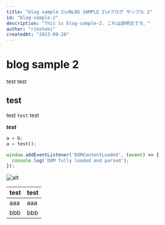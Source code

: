 ```yaml
---
title: "blog sample 2\nBLOG SAMPLE 2\nブログ サンプル 2"
id: "blog-sample-2"
description: "This is blog-sample-2. これは説明文です。"
author: "rikoteki"
createdAt: "2023-09-20"
---
```


# blog sample 2
test
test  

## test

test
`test`
test

***test***

```python
a = b;
a = test();
```

```js
window.addEventListener('DOMContentLoaded', (event) => {
  console.log('DOM fully loaded and parsed');
});
```

![alt](https://ascii.jp/img/2023/05/01/3531840/l/f3cf566db48c40e1.png)

|test|test|
|---|---|
|aaa|aaa|
|bbb|bbb|
